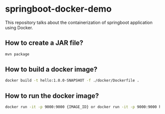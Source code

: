 # springboot-docker-demo
This repository talks about the containerization of springboot application using Docker.


## How to create a JAR file?
``` sh
mvn package
```
## How to build a docker image?
``` sh 
docker build -t hello:1.0.0-SNAPSHOT -f ./docker/Dockerfile .
```

## How to run the docker image?
``` sh
docker run -it -p 9000:9000 {IMAGE_ID} or docker run -it -p 9000:9000 hello:1.0.0-SNAPSHOT
```

